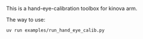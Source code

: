 This is a hand-eye-calibration toolbox for kinova arm.

The way to use:

```
uv run examples/run_hand_eye_calib.py
```

